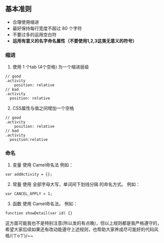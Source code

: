 ## 基本准则
* 合理使用缩进
* 最好保持每行宽度不超过 80 个字符
* 不要过多的运用空白符
* **运用有意义的名字命名属性（不要使用1,2,3这类无意义的符号）**

### 缩进
1. 使用 1 个tab (4个空格) 为一个缩进层级
```      
// good
.activity
    position: relative
// bad
.activity
  position: relative
```
2. CSS属性与值之间增加一个空格
```      
// good
.activity
    position: relative
// bad
.activity
  position:relative
```

### 命名
1. 变量 使用 Camel命名法
例如：
```
var addActivity = {};
```
2. 常量 使用 全部字母大写，单词间下划线分隔 的命名方式。
例如：
```
var CANCEL_APPLY = 1;
```
3. 函数 使用 Camel命名法。
例如：
```
function showDetail(var id) {}
```

这方面可能我也不是特别注意(所以发的有点晚)，但以上规则都是我严格遵守的，希望大家后续如果还有改动能遵守上述规则，也帮助大家养成尽可能好的代码风格/(ㄒoㄒ)/~~